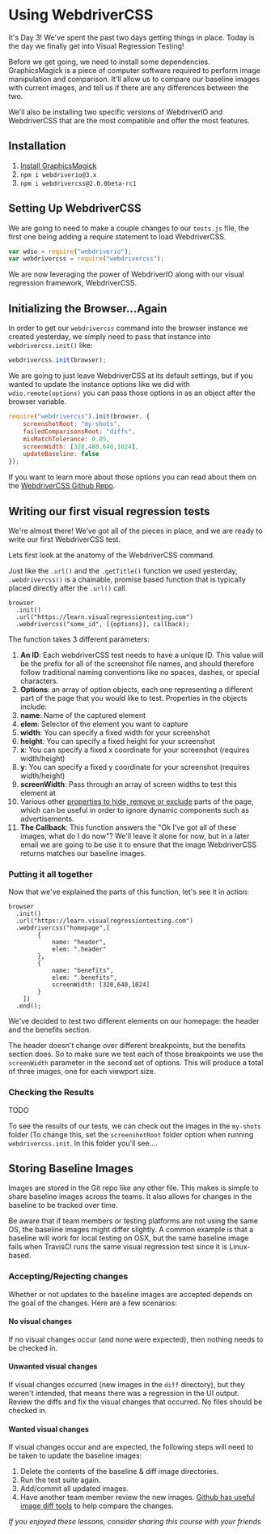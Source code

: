 # Using WebdriverCSS

It's Day 3! We've spent the past two days getting things in place. Today is the day we finally get into Visual Regression Testing!

Before we get going, we need to install some dependencies. GraphicsMagick is a piece of computer software required to perform image manipulation and comparison. It'll allow us to compare our baseline images with current images, and tell us if there are any differences between the two.

We'll also be installing two specific versions of WebdriverIO and WebdriverCSS that are the most compatible and offer the most features.

## Installation

1. [Install GraphicsMagick](https://github.com/webdriverio/webdrivercss#install)
2. `npm i webdriverio@3.x`
3. `npm i webdrivercss@2.0.0beta-rc1`


## Setting Up WebdriverCSS

We are going to need to make a couple changes to our `tests.js` file, the first one being adding a require statement to load WebdriverCSS.

```js
var wdio = require("webdriverio");
var webdrivercss = require("webdrivercss");
```

We are now leveraging the power of WebdriverIO along with our visual regression framework, WebdriverCSS.

## Initializing the Browser...Again

In order to get our `webdrivercss` command into the browser instance we created yesterday, we simply need to pass that instance into `webdrivercss.init()` like:

```js
webdrivercss.init(browser);
```

We are going to just leave WebdriverCSS at its default settings, but if you wanted to update the instance options like we did with `wdio.remote(options)` you can pass those options in as an object after the browser variable.

```js
require("webdrivercss").init(browser, {
    screenshotRoot: "my-shots",
    failedComparisonsRoot: "diffs",
    misMatchTolerance: 0.05,
    screenWidth: [320,480,640,1024],
    updateBaseline: false
});
```

If you want to learn more about those options you can read about them on the [WebdriverCSS Github Repo](https://github.com/webdriverio/webdrivercss/tree/beta-rc1#setup).

## Writing our first visual regression tests

We're almost there! We've got all of the pieces in place, and we are ready to write our first WebdriverCSS test.

Lets first look at the anatomy of the WebdriverCSS command.

Just like the `.url()` and the `.getTitle()` function we used yesterday, `.webdrivercss()` is a chainable, promise based function that is typically placed directly after the `.url()` call.

```
browser
  .init()
  .url("https://learn.visualregressiontesting.com")
  .webdrivercss("some_id", [{options}], callback);
```

The function takes 3 different parameters:

1. __An ID__: Each webdriverCSS test needs to have a unique ID. This value will be the prefix for all of the screenshot file names, and should therefore follow traditional naming conventions like no spaces, dashes, or special characters.
2. __Options__: an array of option objects, each one representing a different part of the page that you would like to test. Properties in the objects include:
  1. __name__: Name of the captured element
  2. __elem__: Selector of the element you want to capture
  3. __width__: You can specify a fixed width for your screenshot
  4. __height__: You can specify a fixed height for your screenshot
  5. __x__: You can specify a fixed x coordinate for your screenshot (requires width/height)
  6. __y__: You can specify a fixed y coordinate for your screenshot (requires width/height)
  7. __screenWidth__: Pass through an array of screen widths to test this element at
  8. Various other [properties to hide, remove or exclude](https://github.com/webdriverio/webdrivercss/tree/beta-rc1#usage) parts of the page, which can be useful in order to ignore dynamic components such as advertisements.
3. __The Callback__: This function answers the "Ok I've got all of these images, what do I do now"? We'll leave it alone for now, but in a later email we are going to be use it to ensure that the image WebdriverCSS returns matches our baseline images.

### Putting it all together

Now that we've explained the parts of this function, let's see it in action:

```
browser
  .init()
  .url("https://learn.visualregressiontesting.com")
  .webdrivercss("homepage",[
        {
            name: "header",
            elem: ".header"
        },
        {
            name: "benefits",
            elem: ".benefits",
            screenWidth: [320,640,1024]
        }
    ])
  .end();
```

We've decided to test two different elements on our homepage: the header and the benefits section.

The header doesn't change over different breakpoints, but the benefits section does. So to make sure we test each of those breakpoints we use the `screenWidth` parameter in the second set of options. This will produce a total of three images, one for each viewport size.

### Checking the Results

TODO 

To see the results of our tests, we can check out the images in the `my-shots` folder (To change this, set the `screenshotRoot` folder option when running `webdrivercss.init`. In this folder you'll see....

## Storing Baseline Images

Images are stored in the Git repo like any other file. This makes is simple to share baseline images across the teams. It also allows for changes in the baseline to be tracked over time.

Be aware that if team members or testing platforms are not using the same OS, the baseline images might differ slightly. A common example is that a baseline will work for local testing on OSX, but the same baseline image fails when TravisCI runs the same visual regression test since it is Linux-based.

### Accepting/Rejecting changes

Whether or not updates to the baseline images are accepted depends on the goal of the changes. Here are a few scenarios:

#### No visual changes

If no visual changes occur (and none were expected), then nothing needs to be checked in.

#### Unwanted visual changes

If visual changes occurred (new images in the `diff` directory), but they weren't intended, that means there was a regression in the UI output. Review the diffs and fix the visual changes that occurred. No files should be checked in.

#### Wanted visual changes

If visual changes occur and are expected, the following steps will need to be taken to update the baseline images:

1. Delete the contents of the baseline & diff image directories.
2. Run the test suite again.
3. Add/commit all updated images.
4. Have another team member review the new images. [Github has useful image diff tools](https://github.com/blog/817-behold-image-view-modes) to help compare the changes.


*If you enjoyed these lessons, consider sharing this course with your friends*
